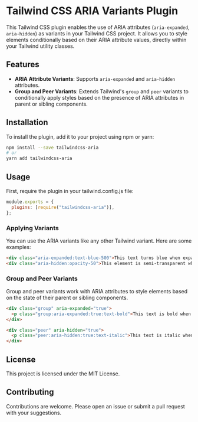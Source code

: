# Tailwind CSS ARIA Variants Plugin

This Tailwind CSS plugin enables the use of ARIA attributes (`aria-expanded`, `aria-hidden`) as variants in your Tailwind CSS project. It allows you to style elements conditionally based on their ARIA attribute values, directly within your Tailwind utility classes.

## Features

- **ARIA Attribute Variants**: Supports `aria-expanded` and `aria-hidden` attributes.
- **Group and Peer Variants**: Extends Tailwind's `group` and `peer` variants to conditionally apply styles based on the presence of ARIA attributes in parent or sibling components.

## Installation

To install the plugin, add it to your project using npm or yarn:

```bash
npm install --save tailwindcss-aria
# or
yarn add tailwindcss-aria
```

## Usage

First, require the plugin in your tailwind.config.js file:

```js
module.exports = {
  plugins: [require("tailwindcss-aria")],
};
```

### Applying Variants

You can use the ARIA variants like any other Tailwind variant. Here are some examples:

```html
<div class="aria-expanded:text-blue-500">This text turns blue when expanded.</div>
<div class="aria-hidden:opacity-50">This element is semi-transparent when hidden.</div>
```

### Group and Peer Variants

Group and peer variants work with ARIA attributes to style elements based on the state of their parent or sibling components.

```html
<div class="group" aria-expanded="true">
  <p class="group:aria-expanded:true:text-bold">This text is bold when the parent is expanded.</p>
</div>

<div class="peer" aria-hidden="true">
  <p class="peer:aria-hidden:true:text-italic">This text is italic when the preceding sibling is hidden.</p>
</div>
```

## License

This project is licensed under the MIT License.

## Contributing

Contributions are welcome. Please open an issue or submit a pull request with your suggestions.
